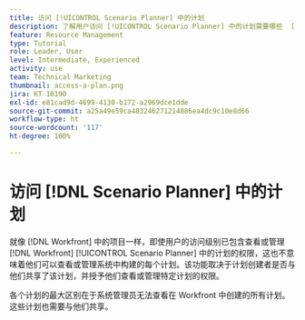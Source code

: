 ```yaml
---
title: 访问 [!UICONTROL Scenario Planner] 中的计划
description: 了解用户访问 [!UICONTROL Scenario Planner] 中的计划需要哪些  [!DNL  Workfront]  权限。
feature: Resource Management
type: Tutorial
role: Leader, User
level: Intermediate, Experienced
activity: use
team: Technical Marketing
thumbnail: access-a-plan.png
jira: KT-10190
exl-id: e81cad9d-4699-4130-b172-a2969dce1dde
source-git-commit: a25a49e59ca483246271214886ea4dc9c10e8d66
workflow-type: ht
source-wordcount: '117'
ht-degree: 100%

---
```


# 访问 [!DNL Scenario Planner] 中的计划

就像 [!DNL Workfront] 中的项目一样，即使用户的访问级别已包含查看或管理 [!DNL Workfront] [!UICONTROL Scenario Planner] 中的计划的权限，这也不意味着他们可以查看或管理系统中构建的每个计划。该功能取决于计划创建者是否与他们共享了该计划，并授予他们查看或管理特定计划的权限。

各个计划的最大区别在于系统管理员无法查看在 Workfront 中创建的所有计划。这些计划也需要与他们共享。
